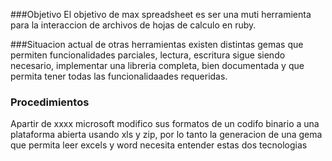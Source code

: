 ###Objetivo
El objetivo de max spreadsheet es ser una muti herramienta para la interaccion
de archivos de hojas de calculo en ruby.

###Situacion actual de otras herramientas
existen distintas gemas que permiten funcionalidades parciales, lectura, escritura
sigue siendo necesario, implementar una libreria completa, bien documentada y que
permita tener todas las funcionalidaades requeridas.

### Procedimientos
Apartir de xxxx microsoft modifico sus formatos de un codifo binario a una
 plataforma abierta usando xls y zip, por lo tanto la generacion de una gema
 que permita leer excels y word necesita entender estas dos tecnologias
